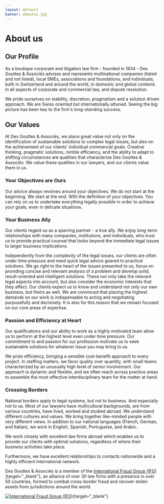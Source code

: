 ```yaml
---
layout: default
banner: aboutus.jpg
---
```

# About us

## Our Profile
As a boutique corporate and litigation law firm - founded in 1834 - Des Gouttes & Associés advises and represents multinational companies (listed and not listed), local SMEs, associations and foundations, and individuals, both in Switzerland and around the world, in domestic and global contexts in all aspects of corporate and commercial law, and dispute resolution.

We pride ourselves on stability, discretion, pragmatism and a solution driven approach. We are Swiss oriented but internationally attuned. Seeing the big picture has been key to the firm's long-standing success.

## Our Values
At Des Gouttes & Associés, we place great value not only on the identification of sustainable solutions to complex legal issues, but also on the achievement of our clients' individual commercial goals. Creative thinking, pragmatic solutions, nimble efficiency, and the ability to adapt to shifting circumstances are qualities that characterize Des Gouttes & Associés. We value these qualities in our lawyers, and our clients value them in us.

### Your Objectives are Ours
Our advice always revolves around your objectives. We do not start at the beginning. We start at the end. With the definition of your objectives. You can rely on us to undertake everything legally possible in order to achieve your goals, even in delicate situations.

### Your Business Ally
Our clients regard us as a sparring partner - a true ally. We enjoy long-term relationships with many companies, institutions, and individuals, who trust us to provide practical counsel that looks beyond the immediate legal issues to larger business implications.

Independently from the complexity of the legal issues, our clients are often under time pressure and need quick legal advice geared to practical solutions. We go right to the heart of the issues presented to us, focus on providing concise and relevant analysis of a problem and develop solid, result-oriented and intelligent solutions. These not only take the relevant legal aspects into account, but also consider the economic interests that they affect. Our clients expect us to know and understand not only our own business, but theirs as well. We are convinced that placing the highest demands on our work is indispensable to acting and negotiating purposefully and decisively. It is also for this reason that we remain focused on our core areas of expertise.

### Passion and Efficiency at Heart
Our qualifications and our ability to work as a highly motivated team allow us to perform at the highest level even under time pressure. Our commitment to and passion for our profession motivate us to seek sustainable solutions for whatever issue you may bring to us.

We prize efficiency, bringing a sensible cost-benefit approach to every project. In staffing matters, we favor quality over quantity, with small teams characterized by an unusually high level of senior involvement. Our approach is dynamic and flexible, and we often reach across practice areas to assemble the most effective interdisciplinary team for the matter at hand.

### Crossing Borders
National borders apply to legal systems, but not to business. And especially not to us. Most of our lawyers have multicultural backgrounds, are from various countries, have lived, worked and studied abroad. We understand different cultures and values. We bring together like-minded people with very different views. In addition to our national languages (French, German, and Italian), we work in English, Spanish, Portuguese, and Arabic.

We work closely with excellent law firms abroad which enables us to provide our clients with optimal solutions, regardless of where their business activities take place.

Furthermore, we have excellent relationships to contacts nationwide and a highly efficient international network.

Des Gouttes & Associés is a member of the [International Fraud Group (IFG)](https://www.internationalfraudgroup.com/){target="_blank"}, an alliance of over 30 law firms with a presence in over 50 countries, formed to combat cross-border fraud and recover stolen assets from jurisdictions around the world.

[![International Fraud Group (IFG)](/imgs/ifg-logo.jpg)](https://www.internationalfraudgroup.com/){target="_blank"}

